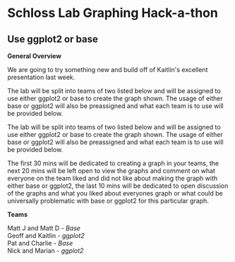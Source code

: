 # Schloss Lab Graphing Hack-a-thon
## Use ggplot2 or base


**General Overview**

We are going to try something new and build off of Kaitlin's excellent presentation last week.
    
The lab will be split into teams of two listed below and will be assigned to use either ggplot2 or base to create the graph shown. 
The usage of either base or ggplot2 will also be preassigned and what each team is to use will be provided below.  

The lab will be split into teams of two listed below and will be assigned to use either ggplot2 or base to create the graph shown. 
The usage of either base or ggplot2 will also be preassigned and what each team is to use will be provided below.  
     
The first 30 mins will be dedicated to creating a graph in your teams, the next 20 mins will be left open to view the graphs 
and comment on what everyone on the team liked and did not like about making the graph with either base or ggplot2, the last 10 mins will be dedicated to open discussion of the graphs and what you liked about everyones graph or what could be universally problematic with base or ggplot2 for this particular graph.


**Teams**

Matt J and Matt D - *Base*  
Geoff and Kaitlin - *ggplot2*  
Pat and Charlie - *Base*  
Nick and Marian - *ggplot2*  






   
